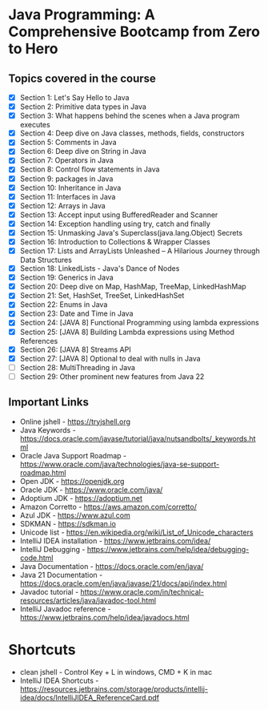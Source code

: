 # Java Programming: A Comprehensive Bootcamp from Zero to Hero

## Topics covered in the course
- [x] Section 1: Let's Say Hello to Java
- [x] Section 2: Primitive data types in Java
- [x] Section 3: What happens behind the scenes when a Java program executes
- [x] Section 4: Deep dive on Java classes, methods, fields, constructors
- [x] Section 5: Comments in Java
- [x] Section 6: Deep dive on String in Java
- [x] Section 7: Operators in Java
- [x] Section 8: Control flow statements in Java
- [x] Section 9: packages in Java
- [x] Section 10: Inheritance in Java
- [x] Section 11: Interfaces in Java
- [x] Section 12: Arrays in Java
- [x] Section 13: Accept input using BufferedReader and Scanner
- [x] Section 14: Exception handling using try, catch and finally
- [x] Section 15: Unmasking Java's Superclass(java.lang.Object) Secrets
- [x] Section 16: Introduction to Collections & Wrapper Classes
- [x] Section 17: Lists and ArrayLists Unleashed – A Hilarious Journey through Data Structures
- [x] Section 18: LinkedLists - Java's Dance of Nodes
- [x] Section 19: Generics in Java
- [x] Section 20: Deep dive on Map, HashMap, TreeMap, LinkedHashMap
- [x] Section 21: Set, HashSet, TreeSet, LinkedHashSet
- [x] Section 22: Enums in Java
- [x] Section 23: Date and Time in Java
- [x] Section 24: [JAVA 8] Functional Programming using lambda expressions
- [x] Section 25: [JAVA 8] Building Lambda expressions using Method References
- [x] Section 26: [JAVA 8] Streams API
- [x] Section 27: [JAVA 8] Optional to deal with nulls in Java
- [ ] Section 28: MultiThreading in Java
- [ ] Section 29: Other prominent new features from Java 22
  
## Important Links
- Online jshell - https://tryjshell.org
- Java Keywords - https://docs.oracle.com/javase/tutorial/java/nutsandbolts/_keywords.html
- Oracle Java Support Roadmap - https://www.oracle.com/java/technologies/java-se-support-roadmap.html
- Open JDK - https://openjdk.org
- Oracle JDK - https://www.oracle.com/java/
- Adoptium JDK - https://adoptium.net
- Amazon Corretto - https://aws.amazon.com/corretto/
- Azul JDK - https://www.azul.com
- SDKMAN - https://sdkman.io
- Unicode list - https://en.wikipedia.org/wiki/List_of_Unicode_characters
- IntelliJ IDEA installation - https://www.jetbrains.com/idea/
- IntelliJ Debugging - https://www.jetbrains.com/help/idea/debugging-code.html
- Java Documentation - https://docs.oracle.com/en/java/
- Java 21 Documentation - https://docs.oracle.com/en/java/javase/21/docs/api/index.html
- Javadoc tutorial - https://www.oracle.com/in/technical-resources/articles/java/javadoc-tool.html
- IntelliJ Javadoc reference - https://www.jetbrains.com/help/idea/javadocs.html

# Shortcuts
- clean jshell - Control Key + L in windows, CMD + K in mac
- IntelliJ IDEA Shortcuts - https://resources.jetbrains.com/storage/products/intellij-idea/docs/IntelliJIDEA_ReferenceCard.pdf
